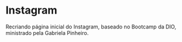 # Instagram
 
Recriando página inicial do Instagram, baseado no Bootcamp da DIO, ministrado pela Gabriela Pinheiro.
